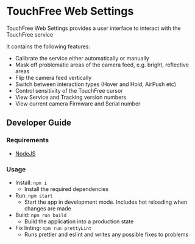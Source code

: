 # TouchFree Web Settings

TouchFree Web Settings provides a user interface to interact with the TouchFree service

It contains the following features:
-    Calibrate the service either automatically or manually
-    Mask off problematic areas of the camera feed, e.g. bright, reflective areas
-    Flip the camera feed vertically
-    Switch between interaction types (Hover and Hold, AirPush etc)
-    Control sensitivity of the TouchFree cursor
-    View Service and Tracking version numbers
-    View current camera Firmware and Serial number


## Developer Guide

### Requirements

-   [NodeJS](https://nodejs.dev/)

### Usage

-   Install: `npm i`
    -   Install the required dependencies
-   Run: `npm start`
    -   Start the app in development mode. Includes hot reloading when changes are made
-   Build: `npm run build`
    -   Build the application into a production state
-   Fix linting: `npm run prettyLint`
    -   Runs prettier and eslint and writes any possible fixes to problems
